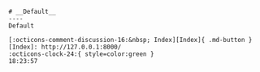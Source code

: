 <!---ID: note-20072023-182357--->
    # __Default__
    ----
    Default

    [:octicons-comment-discussion-16:&nbsp; Index][Index]{ .md-button }
    [Index]: http://127.0.0.1:8000/
    :octicons-clock-24:{ style=color:green }  
    18:23:57  
<!--- ID: [Default](week-29072023.md) --->
<!--- IDW: (/home/wz/wz-notes/docs/week-29072023.md)(note-20072023-182357.md) --->
